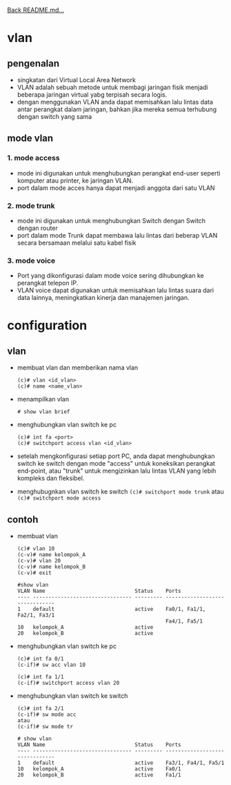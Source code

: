 <a href="../../README.md#back">Back README.md...</a>

# vlan
## pengenalan
- singkatan dari Virtual Local Area Network
- VLAN adalah sebuah metode untuk membagi jaringan fisik menjadi beberapa jaringan virtual yabg terpisah secara logis.
- dengan menggunakan VLAN anda dapat memisahkan lalu lintas data antar perangkat dalam jaringan, bahkan jika mereka semua terhubung dengan switch yang sama

## mode vlan
### 1. mode access
- mode ini digunakan untuk menghubungkan perangkat end-user seperti komputer atau printer, ke jaringan VLAN.
- port dalam mode acces hanya dapat menjadi anggota dari satu VLAN

### 2. mode trunk
- mode ini digunakan untuk menghubungkan Switch dengan Switch dengan router
- port dalam mode Trunk dapat membawa lalu lintas dari beberap VLAN secara bersamaan melalui satu kabel fisik

### 3. mode voice
- Port yang dikonfigurasi dalam mode voice sering dihubungkan ke perangkat telepon IP.
- VLAN voice dapat digunakan untuk memisahkan lalu lintas suara dari data lainnya, meningkatkan kinerja dan manajemen jaringan.


# configuration
## vlan
- membuat vlan dan memberikan nama vlan
  ```
  (c)# vlan <id_vlan>
  (c)# name <name_vlan>
  ```

- menampilkan vlan
  ```
  # show vlan brief
  ```

- menghubungkan vlan switch ke pc
  ```
  (c)# int fa <port>
  (c)# switchport access vlan <id_vlan>
  ```

- setelah mengkonfigurasi setiap port PC, anda dapat menghubungkan switch ke switch dengan mode "access" untuk koneksikan perangkat end-point, atau "trunk" untuk mengizinkan lalu lintas VLAN yang lebih kompleks dan fleksibel.

- menghubugnkan vlan switch ke switch
  ```(c)# switchport mode trunk```
  atau
  ```(c)# switchport mode access```

## contoh
- membuat vlan
  ```
  (c)# vlan 10
  (c-v)# name kelompok_A
  (c-v)# vlan 20
  (c-v)# name kelompok_B
  (c-v)# exit
  
  #show vlan
  VLAN Name                             Status    Ports
  ---- -------------------------------- --------- -------------------------------
  1    default                          active    Fa0/1, Fa1/1, Fa2/1, Fa3/1
                                                  Fa4/1, Fa5/1
  10   kelompok_A                       active    
  20   kelompok_B                       active
  ```

- menghubungkan vlan switch ke pc
  ```
  (c)# int fa 0/1
  (c-if)# sw acc vlan 10

  (c)# int fa 1/1
  (c-if)# switchport access vlan 20
  ```
- menghubungkan vlan switch ke switch
  ```
  (c)# int fa 2/1
  (c-if)# sw mode acc
  atau
  (c-if)# sw mode tr

  # show vlan
  VLAN Name                             Status    Ports
  ---- -------------------------------- --------- -------------------------------
  1    default                          active    Fa3/1, Fa4/1, Fa5/1
  10   kelompok_A                       active    Fa0/1
  20   kelompok_B                       active    Fa1/1
  ```